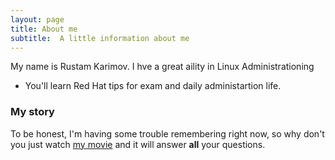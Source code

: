 ```yaml
---
layout: page
title: About me
subtitle:  A little information about me
---
```


My name is Rustam Karimov. I hve a great aility in Linux Administrationing

- You'll learn Red Hat tips for exam and daily administartion life.

### My story

To be honest, I'm having some trouble remembering right now, so why don't you just watch [my movie](https://en.wikipedia.org/wiki/The_Princess_Bride_%28film%29) and it will answer **all** your questions.
